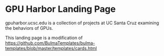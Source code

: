 # GPU Harbor Landing Page

gpuharbor.ucsc.edu is a collection of projects at UC Santa Cruz examining the behaviors of GPUs.

This landing page is a modification of https://github.com/BulmaTemplates/bulma-templates/blob/master/templates/cards.html
